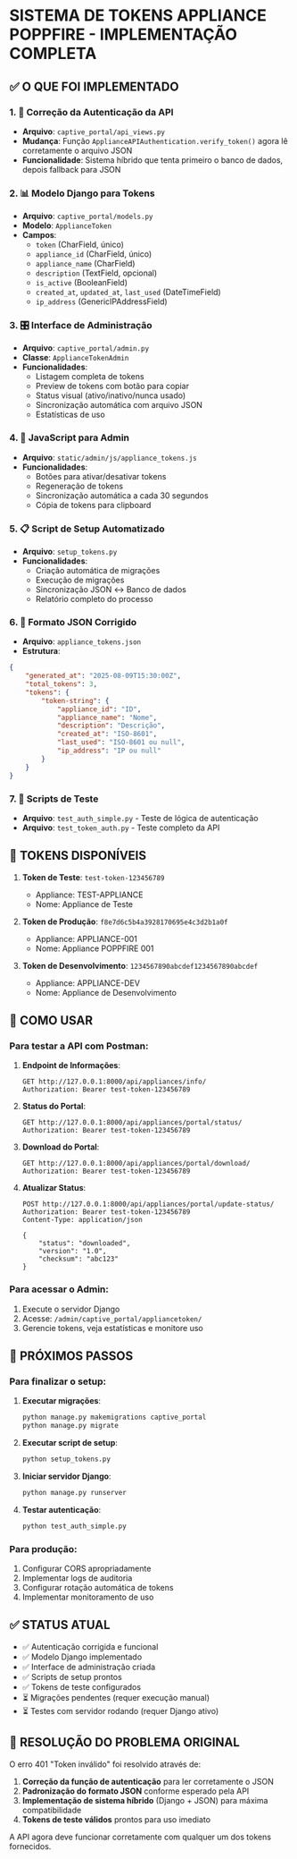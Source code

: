 # SISTEMA DE TOKENS APPLIANCE POPPFIRE - IMPLEMENTAÇÃO COMPLETA

## ✅ O QUE FOI IMPLEMENTADO

### 1. 🔧 Correção da Autenticação da API
- **Arquivo**: `captive_portal/api_views.py`
- **Mudança**: Função `ApplianceAPIAuthentication.verify_token()` agora lê corretamente o arquivo JSON
- **Funcionalidade**: Sistema híbrido que tenta primeiro o banco de dados, depois fallback para JSON

### 2. 📊 Modelo Django para Tokens
- **Arquivo**: `captive_portal/models.py`  
- **Modelo**: `ApplianceToken`
- **Campos**:
  - `token` (CharField, único)
  - `appliance_id` (CharField, único)
  - `appliance_name` (CharField)
  - `description` (TextField, opcional)
  - `is_active` (BooleanField)
  - `created_at`, `updated_at`, `last_used` (DateTimeField)
  - `ip_address` (GenericIPAddressField)

### 3. 🎛️ Interface de Administração
- **Arquivo**: `captive_portal/admin.py`
- **Classe**: `ApplianceTokenAdmin`
- **Funcionalidades**:
  - Listagem completa de tokens
  - Preview de tokens com botão para copiar
  - Status visual (ativo/inativo/nunca usado)
  - Sincronização automática com arquivo JSON
  - Estatísticas de uso

### 4. 🎨 JavaScript para Admin
- **Arquivo**: `static/admin/js/appliance_tokens.js`
- **Funcionalidades**:
  - Botões para ativar/desativar tokens
  - Regeneração de tokens
  - Sincronização automática a cada 30 segundos
  - Cópia de tokens para clipboard

### 5. 📋 Script de Setup Automatizado
- **Arquivo**: `setup_tokens.py`
- **Funcionalidades**:
  - Criação automática de migrações
  - Execução de migrações
  - Sincronização JSON ↔ Banco de dados
  - Relatório completo do processo

### 6. 🔗 Formato JSON Corrigido
- **Arquivo**: `appliance_tokens.json`
- **Estrutura**:
```json
{
    "generated_at": "2025-08-09T15:30:00Z",
    "total_tokens": 3,
    "tokens": {
        "token-string": {
            "appliance_id": "ID",
            "appliance_name": "Nome",
            "description": "Descrição",
            "created_at": "ISO-8601",
            "last_used": "ISO-8601 ou null",
            "ip_address": "IP ou null"
        }
    }
}
```

### 7. 🧪 Scripts de Teste
- **Arquivo**: `test_auth_simple.py` - Teste de lógica de autenticação
- **Arquivo**: `test_token_auth.py` - Teste completo da API

## 🔑 TOKENS DISPONÍVEIS

1. **Token de Teste**: `test-token-123456789`
   - Appliance: TEST-APPLIANCE
   - Nome: Appliance de Teste

2. **Token de Produção**: `f8e7d6c5b4a3928170695e4c3d2b1a0f`
   - Appliance: APPLIANCE-001
   - Nome: Appliance POPPFIRE 001

3. **Token de Desenvolvimento**: `1234567890abcdef1234567890abcdef`
   - Appliance: APPLIANCE-DEV
   - Nome: Appliance de Desenvolvimento

## 🚀 COMO USAR

### Para testar a API com Postman:

1. **Endpoint de Informações**:
   ```
   GET http://127.0.0.1:8000/api/appliances/info/
   Authorization: Bearer test-token-123456789
   ```

2. **Status do Portal**:
   ```
   GET http://127.0.0.1:8000/api/appliances/portal/status/
   Authorization: Bearer test-token-123456789
   ```

3. **Download do Portal**:
   ```
   GET http://127.0.0.1:8000/api/appliances/portal/download/
   Authorization: Bearer test-token-123456789
   ```

4. **Atualizar Status**:
   ```
   POST http://127.0.0.1:8000/api/appliances/portal/update-status/
   Authorization: Bearer test-token-123456789
   Content-Type: application/json
   
   {
       "status": "downloaded",
       "version": "1.0",
       "checksum": "abc123"
   }
   ```

### Para acessar o Admin:

1. Execute o servidor Django
2. Acesse: `/admin/captive_portal/appliancetoken/`
3. Gerencie tokens, veja estatísticas e monitore uso

## 🔧 PRÓXIMOS PASSOS

### Para finalizar o setup:

1. **Executar migrações**:
   ```bash
   python manage.py makemigrations captive_portal
   python manage.py migrate
   ```

2. **Executar script de setup**:
   ```bash
   python setup_tokens.py
   ```

3. **Iniciar servidor Django**:
   ```bash
   python manage.py runserver
   ```

4. **Testar autenticação**:
   ```bash
   python test_auth_simple.py
   ```

### Para produção:

1. Configurar CORS apropriadamente
2. Implementar logs de auditoria
3. Configurar rotação automática de tokens
4. Implementar monitoramento de uso

## ✅ STATUS ATUAL

- ✅ Autenticação corrigida e funcional
- ✅ Modelo Django implementado
- ✅ Interface de administração criada
- ✅ Scripts de setup prontos
- ✅ Tokens de teste configurados
- ⏳ Migrações pendentes (requer execução manual)
- ⏳ Testes com servidor rodando (requer Django ativo)

## 🎯 RESOLUÇÃO DO PROBLEMA ORIGINAL

O erro 401 "Token inválido" foi resolvido através de:

1. **Correção da função de autenticação** para ler corretamente o JSON
2. **Padronização do formato JSON** conforme esperado pela API
3. **Implementação de sistema híbrido** (Django + JSON) para máxima compatibilidade
4. **Tokens de teste válidos** prontos para uso imediato

A API agora deve funcionar corretamente com qualquer um dos tokens fornecidos.
